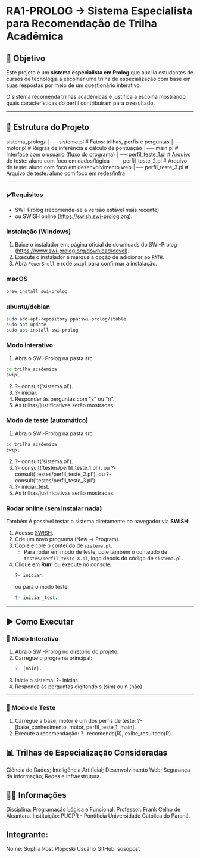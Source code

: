 # RA1-PROLOG -> Sistema Especialista para Recomendação de Trilha Acadêmica

## 🎯 Objetivo
Este projeto é um **sistema especialista em Prolog** que auxilia estudantes de cursos de tecnologia a escolher uma trilha de especialização com base em suas respostas por meio de um questionário interativo.  

O sistema recomenda trilhas acadêmicas e justifica a escolha mostrando quais características do perfil contribuíram para o resultado.

---

## 📂 Estrutura do Projeto
sistema_prolog/
│── sistema.pl # Fatos: trilhas, perfis e perguntas
│── motor.pl # Regras de inferência e cálculo de pontuação
│── main.pl # Interface com o usuário (fluxo do programa)
│── perfil_teste_1.pl # Arquivo de teste: aluno com foco em dados/lógica
│── perfil_teste_2.pl # Arquivo de teste: aluno com foco em desenvolvimento web
│── perfil_teste_3.pl # Arquivo de teste: aluno com foco em redes/infra


---
### ✔️Requisitos
- SWI-Prolog (recomenda-se a versão estável mais recente)
- ou SWISH online (https://swish.swi-prolog.org).

### Instalação (Windows)
1. Baixe o instalador em: página oficial de downloads do SWI-Prolog (https://www.swi-prolog.org/download/devel).  
2. Execute o instalador e marque a opção de adicionar ao `PATH`.  
3. Abra `PowerShell` e rode `swipl` para confirmar a instalação.  

### macOS
```bash
brew install swi-prolog 
```
### ubuntu/debian
```bash
sudo add-apt-repository ppa:swi-prolog/stable
sudo apt update
sudo apt install swi-prolog
```
### Modo interativo
1. Abra o SWI-Prolog na pasta src
```bash
cd trilha_academica
swipl
```
2. ?- consult('sistema.pl').
3. ?- iniciar.
4. Responder às perguntas com "s" ou "n".
5. As trilhas/justificativas serão mostradas.

### Modo de teste (automático)
1. Abra o SWI-Prolog na pasta src
```bash
cd trilha_academica
swipl
```
2. ?- consult('sistema.pl').
3. ?- consult('testes/perfil_teste_1.pl'). 
ou ?- consult('testes/perfil_teste_2.pl').
ou ?- consult('testes/perfil_teste_3.pl').
4. ?- iniciar_test.
5. As trilhas/justificativas serão mostradas.

### Rodar online (sem instalar nada)

Também é possível testar o sistema diretamente no navegador via **SWISH**:

1. Acesse [SWISH](https://swish.swi-prolog.org).
2. Crie um novo programa (New → Program).
3. Copie e cole o conteúdo de `sistema.pl`.
   - Para rodar em modo de teste, cole também o conteúdo de `testes/perfil_teste_X.pl`, logo depois do código de `sistema.pl`.
4. Clique em **Run!** ou execute no console:
   ```prolog
   ?- iniciar.
   ```
   ou para o modo teste:
   ```prolog
   ?- iniciar_test.
   ```
---

## ▶️ Como Executar
### 🔹 Modo Interativo
1. Abra o SWI-Prolog no diretório do projeto.
2. Carregue o programa principal:
   ```prolog
   ?- [main].
3. Inicie o sistema:
   ?- iniciar.
4. Responda às perguntas digitando s (sim) ou n (não)

---

### 🔹 Modo de Teste
1. Carregue a base, motor e um dos perfis de teste:
  ?- [base_conhecimento, motor, perfil_teste_1, main].
2. Execute a recomendação:
  ?- recomenda(R), exibe_resultado(R).

## 📊 Trilhas de Especialização Consideradas
Ciência de Dados;
Inteligência Artificial;
Desenvolvimento Web;
Segurança da Informação;
Redes e Infraestrutura.


## 👨‍💻 Informações
Disciplina: Programação Lógica e Funcional.
Professor: Frank Celho de Alcantara.
Instituição: PUCPR - Pontifícia Universidade Católica do Paraná.


## Integrante:
Nome: Sophia Post Ploposki
Usuário GitHub: sosopost

